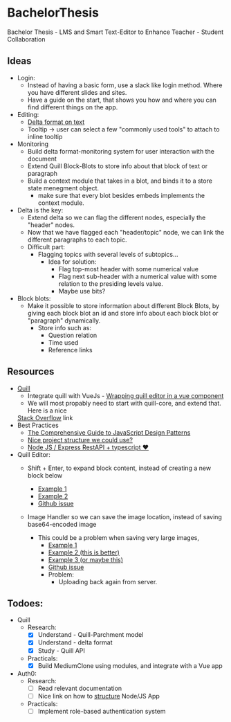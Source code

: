 # BachelorThesis
Bachelor Thesis - LMS and Smart Text-Editor to Enhance Teacher - Student Collaboration

## Ideas
  - Login: 
    - Instead of having a basic form, use a slack like login method. Where you have different slides and sites. 
    - Have a guide on the start, that shows you how and where you can find different things on the app. 
  - Editing:
    - <a href="https://quilljs.com/guides/designing-the-delta-format/" target="_blank">Delta format on text</a> 
    - Tooltip -> user can select a few "commonly used tools" to attach to inline tooltip
  - Monitoring
    - Build delta format-monitoring system for user interaction with the document
    - Extend Quill Block-Blots to store info about that block of text or paragraph
    - Build a context module that takes in a blot, and binds it to a store state menegment object.
      - make sure that every blot besides embeds implements the context module. 
  - Delta is the key:
    - Extend delta so we can flag the different nodes, especially the "header" nodes.
    - Now that we have flagged each "header/topic" node, we can link the different paragraphs to each topic.
    - Difficult part: 
      - Flagging topics with several levels of subtopics...
        - Idea for solution:
          - Flag top-most header with some numerical value
          - Flag next sub-header with a numerical value with some relation to the presiding levels value.
          - Maybe use bits?  
  - Block blots:
    - Make it possible to store information about different Block Blots, by giving each block blot an id and store info about each block blot or "paragraph" dynamically.
      - Store info such as:
        - Question relation
        - Time used
        - Reference links
        
## Resources
  - <a href="https://github.com/quilljs/quill" target="_blank">Quill</a>
    - Integrate quill with VueJs - <a href="https://pineco.de/wrapping-quill-editor-in-a-vue-component/" target="_blank"> 
    Wrapping quill editor in a vue component</a> 
    - We will most propably need to start with quill-core, and extend that. Here is a nice
    <a href="https://stackoverflow.com/questions/51125342/implement-custom-editor-for-quill-blot" target="_blank">
    Stack Overflow</a> link
  - Best Practices
    - <a href="https://www.toptal.com/javascript/comprehensive-guide-javascript-design-patterns">The Comprehensive Guide to JavaScript Design Patterns</a>
    - <a href="https://labs.mlssoccer.com/a-javascript-project-structure-i-can-finally-live-with-52b778041b72">Nice project structure we could use?</a>
    - <a href="https://levelup.gitconnected.com/project-structure-and-building-routes-of-restful-api-with-node-js-f3a8b53d94e7">Node JS / Express RestAPI + typescript ❤️</a>
  - Quill Editor:
    - Shift + Enter, to expand block content, instead of creating a new block below
      - <a href="https://codepen.io/icosahebron/pen/mMEVog">Example 1</a>
      - <a href="https://codepen.io/mackermedia/pen/gmNwZP">Example 2</a>
      - <a href="https://codepen.io/icosahebron/pen/mMEVog">Github issue</a>

    - Image Handler so we can save the image location, instead of saving base64-encoded image
      - This could be a problem when saving very large images,
        - <a href="https://codepen.io/jackmu95/pen/EgBKZr"> Example 1</a>
        - <a href="https://github.com/quilljs/quill/issues/1089#issuecomment-319567957"> Example 2 (this is better)</a>
        - <a href="https://www.tutorialfor.com/blog-227128.htm"> Example 3 (or maybe this)</a>
        - <a href="https://github.com/quilljs/quill/issues/1089">Github issue</a>
        - Problem:
          - Uploading back again from server.
    
    
## Todoes:
  - Quill
    - Research:
      - [x] Understand - Quill-Parchment model
      - [x] Understand - delta format
      - [x] Study - Quill API
    - Practicals:
      - [x] Build MediumClone using modules, and integrate with a Vue app
      
  - Auth0:
    - Research:
      - [ ] Read relevant documentation
      - [ ] Nice link on how to <a href="https://blog.logrocket.com/the-perfect-architecture-flow-for-your-next-node-js-project/">structure</a>
            Node/JS App 
    - Practicals:
      - [ ] Implement role-based authentication system
